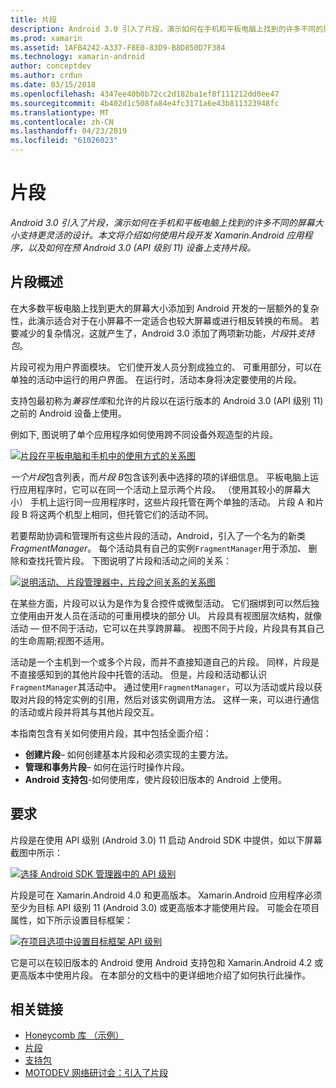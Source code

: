 ```yaml
---
title: 片段
description: Android 3.0 引入了片段，演示如何在手机和平板电脑上找到的许多不同的屏幕大小支持更灵活的设计。 本文将介绍如何使用片段开发 Xamarin.Android 应用程序，以及如何在预 Android 3.0 (API 级别 11) 设备上支持片段。
ms.prod: xamarin
ms.assetid: 1AFB4242-A337-F8E0-83D9-B8D850D7F384
ms.technology: xamarin-android
author: conceptdev
ms.author: crdun
ms.date: 03/15/2018
ms.openlocfilehash: 4347ee40b0b72cc2d182ba1ef8f111212dd0ee47
ms.sourcegitcommit: 4b402d1c508fa84e4fc3171a6e43b811323948fc
ms.translationtype: MT
ms.contentlocale: zh-CN
ms.lasthandoff: 04/23/2019
ms.locfileid: "61026023"
---
```

# <a name="fragments"></a>片段

_Android 3.0 引入了片段，演示如何在手机和平板电脑上找到的许多不同的屏幕大小支持更灵活的设计。本文将介绍如何使用片段开发 Xamarin.Android 应用程序，以及如何在预 Android 3.0 (API 级别 11) 设备上支持片段。_

## <a name="fragments-overview"></a>片段概述

在大多数平板电脑上找到更大的屏幕大小添加到 Android 开发的一层额外的复杂性，此演示适合对于在小屏幕不一定适合也较大屏幕或进行相反转换的布局。 若要减少的复杂情况，这就产生了，Android 3.0 添加了两项新功能，*片段*并*支持包*。

片段可视为用户界面模块。 它们使开发人员分割成独立的、 可重用部分，可以在单独的活动中运行的用户界面。 在运行时，活动本身将决定要使用的片段。

支持包最初称为*兼容性库*和允许的片段以在运行版本的 Android 3.0 (API 级别 11) 之前的 Android 设备上使用。

例如下, 图说明了单个应用程序如何使用跨不同设备外观造型的片段。

[![片段在平板电脑和手机中的使用方式的关系图](images/00.png)](images/00.png#lightbox)

*一个片段*包含列表，而*片段 B*包含该列表中选择的项的详细信息。 平板电脑上运行应用程序时，它可以在同一个活动上显示两个片段。 （使用其较小的屏幕大小） 手机上运行同一应用程序时，这些片段托管在两个单独的活动。 片段 A 和片段 B 将这两个机型上相同，但托管它们的活动不同。

若要帮助协调和管理所有这些片段的活动，Android，引入了一个名为的新类*FragmentManager*。 每个活动具有自己的实例`FragmentManager`用于添加、 删除和查找托管片段。 下图说明了片段和活动之间的关系：

[![说明活动、 片段管理器中，片段之间关系的关系图](images/01.png)](images/01.png#lightbox)

在某些方面，片段可以认为是作为复合控件或微型活动。 它们捆绑到可以然后独立使用由开发人员在活动的可重用模块的部分 UI。 片段具有视图层次结构，就像活动 — 但不同于活动，它可以在共享跨屏幕。 视图不同于片段，片段具有其自己的生命周期;视图不适用。

活动是一个主机到一个或多个片段，而并不直接知道自己的片段。 同样，片段是不直接感知到的其他片段中托管的活动。 但是，片段和活动都认识`FragmentManager`其活动中。 通过使用`FragmentManager`，可以为活动或片段以获取对片段的特定实例的引用，然后对该实例调用方法。 这样一来，可以进行通信的活动或片段并将其与其他片段交互。

本指南包含有关如何使用片段，其中包括全面介绍：

-   **创建片段**– 如何创建基本片段和必须实现的主要方法。
-   **管理和事务片段**– 如何在运行时操作片段。
-   **Android 支持包**-如何使用库，使片段较旧版本的 Android 上使用。


## <a name="requirements"></a>要求

片段是在使用 API 级别 (Android 3.0) 11 启动 Android SDK 中提供，如以下屏幕截图中所示：

[![选择 Android SDK 管理器中的 API 级别](images/02.png)](images/02.png#lightbox)

片段是可在 Xamarin.Android 4.0 和更高版本。 Xamarin.Android 应用程序必须至少为目标 API 级别 11 (Android 3.0) 或更高版本才能使用片段。 可能会在项目属性，如下所示设置目标框架：

[![在项目选项中设置目标框架 API 级别](images/03-sml.png)](images/03.png#lightbox)

它是可以在较旧版本的 Android 使用 Android 支持包和 Xamarin.Android 4.2 或更高版本中使用片段。 在本部分的文档中的更详细地介绍了如何执行此操作。


## <a name="related-links"></a>相关链接

- [Honeycomb 库 （示例）](https://developer.xamarin.com/samples/monodroid/HoneycombGallery)
- [片段](https://developer.android.com/guide/topics/fundamentals/fragments.html)
- [支持包](https://developer.android.com/sdk/compatibility-library.html)
- [MOTODEV 网络研讨会：引入了片段](http://motodev.adobeconnect.com/p9h1aqk3ttn/)
